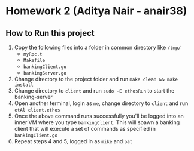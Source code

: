 # Homework 2 (Aditya Nair - anair38)

## How to Run this project

1. Copy the following files into a folder in common directory like `/tmp/`
   - `myRpc.t`
   - `Makefile`
   - `bankingClient.go`
   - `bankingServer.go`
2. Change directory to the project folder and run `make clean && make install`
3. Change directory to `client` and run `sudo -E ethosRun` to start the banking-server
4. Open another terminal, login as `me`, change directory to `client` and run `etAl client.ethos`
5. Once the above command runs successfully you'll be logged into an inner VM where you type `bankingClient`. This will spawn a banking client that will execute a set of commands as specified in `bankingClient.go`
6. Repeat steps 4 and 5, logged in as `mike` and `pat`
